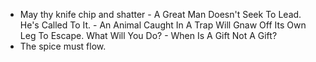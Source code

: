  - May thy knife chip and shatter                                                    - A Great Man Doesn't Seek To Lead. He's Called To It.                              - An Animal Caught In A Trap Will Gnaw Off Its Own Leg To Escape. What Will You Do? - When Is A Gift Not A Gift?
 - The spice must flow.

